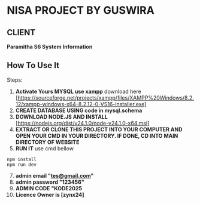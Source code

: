 # NISA PROJECT BY GUSWIRA
## CLIENT
**Paramitha S6 System Information**


## How To Use It
Steps:
1. **Activate Yours MYSQL use xampp** download here [https://sourceforge.net/projects/xampp/files/XAMPP%20Windows/8.2.12/xampp-windows-x64-8.2.12-0-VS16-installer.exe]
2. **CREATE DATABASE USING code in mysql.schema**
3. **DOWNLOAD NODE.JS AND INSTALL** [https://nodejs.org/dist/v24.1.0/node-v24.1.0-x64.msi]
4. **EXTRACT OR CLONE THIS PROJECT INTO YOUR COMPUTER AND OPEN YOUR CMD IN YOUR DIRECTORY. IF DONE, CD INTO MAIN DIRECTORY OF WEBSITE**
6. **RUN IT** use cmd bellow
```
npm install
npm run dev

```
7. **admin email "tes@gmail.com"**
6. **admin password "123456"**
7. **ADMIN CODE "KODE2025**
8. **Licence Owner is [zynx24]**

